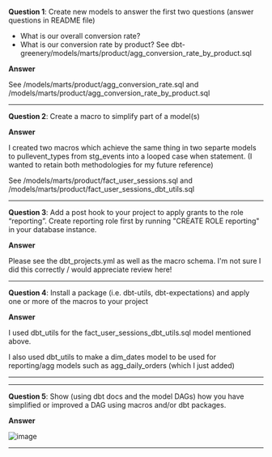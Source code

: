 **Question 1**: Create new models to answer the first two questions (answer questions in README file)
  - What is our overall conversion rate?
  - What is our conversion rate by product? See dbt-greenery/models/marts/product/agg_conversion_rate_by_product.sql

**Answer**

See /models/marts/product/agg_conversion_rate.sql and /models/marts/product/agg_conversion_rate_by_product.sql

--------------------------------------------------------------------------------------------------------------------

**Question 2**: Create a macro to simplify part of a model(s)

**Answer**

I created two macros which achieve the same thing in two separte models to pullevent_types from stg_events into a looped case when statement.
(I wanted to retain both methodologies for my future reference)

See /models/marts/product/fact_user_sessions.sql and /models/marts/product/fact_user_sessions_dbt_utils.sql

--------------------------------------------------------------------------------------------------------------------

**Question 3**: Add a post hook to your project to apply grants to the role “reporting”. Create reporting role first by running "CREATE ROLE reporting" in your database instance.

**Answer**

Please see the dbt_projects.yml as well as the macro schema.  I'm not sure I did this correctly / would appreciate review here!

--------------------------------------------------------------------------------------------------------------------

**Question 4**: Install a package (i.e. dbt-utils, dbt-expectations) and apply one or more of the macros to your project

**Answer**

I used dbt_utils for the fact_user_sessions_dbt_utils.sql model mentioned above.

I also used dbt_utils to make a dim_dates model to be used for reporting/agg models such as agg_daily_orders (which I just added)

--------------------------------------------------------------------------------------------------------------------

--------------------------------------------------------------------------------------------------------------------

**Question 5**: Show (using dbt docs and the model DAGs) how you have simplified or improved a DAG using macros and/or dbt packages.

**Answer**

![image](https://user-images.githubusercontent.com/56136736/144652278-a7d1cf8e-fc45-4fec-99c0-d687e7a192fc.png)

--------------------------------------------------------------------------------------------------------------------
